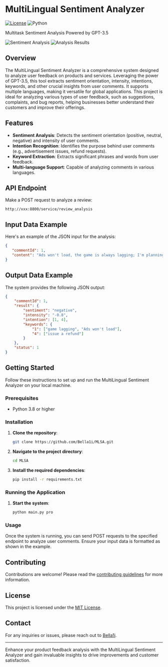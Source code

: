 # MultiLingual Sentiment Analyzer

[![License](https://img.shields.io/github/license/Bella1i/MLSA)](https://github.com/Bella1i/MLSA/blob/master/LICENSE)
![Python](https://img.shields.io/badge/python-3.8+-blue.svg)

Multitask Sentiment Analysis Powered by GPT-3.5

![Sentiment Analysis](https://github.com/Bella1i/MLSA/assets/87021559/56e39a24-199c-4299-bf09-547ac8368892)
![Analysis Results](https://github.com/Bella1i/MLSA/assets/87021559/e8ece483-5534-4267-afe2-3bc197bd613e)

## Overview
The MultiLingual Sentiment Analyzer is a comprehensive system designed to analyze user feedback on products and services. Leveraging the power of GPT-3.5, this tool extracts sentiment orientation, intensity, intentions, keywords, and other crucial insights from user comments. It supports multiple languages, making it versatile for global applications. This project is ideal for analyzing various types of user feedback, such as suggestions, complaints, and bug reports, helping businesses better understand their customers and improve their offerings.

## Features
- **Sentiment Analysis**: Detects the sentiment orientation (positive, neutral, negative) and intensity of user comments.
- **Intention Recognition**: Identifies the purpose behind user comments (e.g., advertisement issues, refund requests).
- **Keyword Extraction**: Extracts significant phrases and words from user feedback.
- **Multi-language Support**: Capable of analyzing comments in various languages.

## API Endpoint
Make a POST request to analyze a review:
```
http://xxx:8800/service/review_analysis
```

## Input Data Example
Here's an example of the JSON input for the analysis:
```json
{
   "commentId": 1,
   "content": "Ads won't load, the game is always lagging; I'm planning to uninstall it, please issue a refund."
}
```

## Output Data Example
The system provides the following JSON output:
```json
{
    "commentId": 1,
    "result": {
        "sentiment": "negative",
        "intensity": "-0.8",
        "intention": [1, 4],
        "keywords": {
            "1": ["game lagging", "Ads won't load"],
            "4": ["issue a refund"]
        }
    },
    "status": 1
}
```

## Getting Started
Follow these instructions to set up and run the MultiLingual Sentiment Analyzer on your local machine.

### Prerequisites
- Python 3.8 or higher

### Installation

1. **Clone the repository**:
    ```bash
    git clone https://github.com/Bella1i/MLSA.git
    ```

2. **Navigate to the project directory**:
    ```bash
    cd MLSA
    ```

3. **Install the required dependencies**:
    ```bash
    pip install -r requirements.txt
    ```

### Running the Application

1. **Start the system**:
    ```bash
    python main.py pro
    ```

### Usage

Once the system is running, you can send POST requests to the specified endpoint to analyze user comments. Ensure your input data is formatted as shown in the example.

## Contributing

Contributions are welcome! Please read the [contributing guidelines](CONTRIBUTING.md) for more information.

## License
This project is licensed under the [MIT License](LICENSE).

## Contact
For any inquiries or issues, please reach out to [Bella1i](https://github.com/Bella1i).

---

Enhance your product feedback analysis with the MultiLingual Sentiment Analyzer and gain invaluable insights to drive improvements and customer satisfaction.
